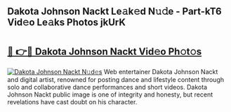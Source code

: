 ## Dakota Johnson Nackt Le𝚊k𝚎d N𝚞𝚍e - Part-kT6 Vid𝚎o Le𝚊ks Photos jkUrK

# <h2><a href="http://fb16c0w.evod.top/?m=Dakota+Johnson+Nackt">🔗 👉🔴 Dakota Johnson Nackt Vid𝚎o Ph𝚘t𝚘s</a></h2>

[![Dakota Johnson Nackt N𝚞d𝚎s](https://i.imgur.com/8V9OHl7.gif)](http://fb16c0w.evod.top/?m=Dakota+Johnson+Nackt)
Web entertainer Dakota Johnson Nackt and digital artist, renowned for posting dance and lifestyle content through solo and collaborative dance performances and short videos. Dakota Johnson Nackt public image is one of integrity and honesty, but recent revelations have cast doubt on his character. 

